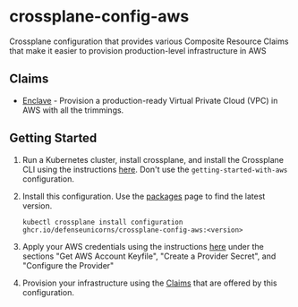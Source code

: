 # crossplane-config-aws
Crossplane configuration that provides various Composite Resource Claims that make it easier to provision production-level infrastructure in AWS

## Claims

- [Enclave](docs/claims/enclave.md) - Provision a production-ready Virtual Private Cloud (VPC) in AWS with all the trimmings.

## Getting Started

1. Run a Kubernetes cluster, install crossplane, and install the Crossplane CLI using the instructions [here](https://crossplane.io/docs/v1.9/getting-started/install-configure.html). Don't use the `getting-started-with-aws` configuration.

1. Install this configuration. Use the [packages](https://github.com/defenseunicorns/crossplane-config-aws/pkgs/container/crossplane-config-aws) page to find the latest version.

    ```shell
    kubectl crossplane install configuration ghcr.io/defenseunicorns/crossplane-config-aws:<version>
    ```

1. Apply your AWS credentials using the instructions [here](https://crossplane.io/docs/v1.9/getting-started/install-configure.html#get-aws-account-keyfile) under the sections "Get AWS Account Keyfile", "Create a Provider Secret", and "Configure the Provider"

1. Provision your infrastructure using the [Claims](docs/claims) that are offered by this configuration.